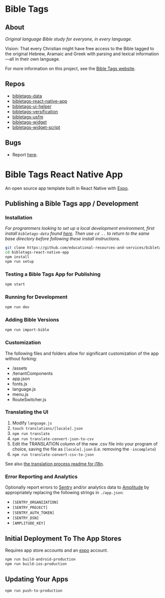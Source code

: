 # Bible Tags

## About

*Original language Bible study for everyone, in every language.*

Vision: That every Christian might have free access to the Bible tagged to the original Hebrew, Aramaic and Greek with parsing and lexical information—all in their own language.

For more information on this project, see the [Bible Tags website](https://bibletags.org).

## Repos

* [bibletags-data](https://github.com/educational-resources-and-services/bibletags-data)
* [bibletags-react-native-app](https://github.com/educational-resources-and-services/bibletags-react-native-app)
* [bibletags-ui-helper](https://github.com/educational-resources-and-services/bibletags-ui-helper)
* [bibletags-versification](https://github.com/educational-resources-and-services/bibletags-versification)
* [bibletags-usfm](https://github.com/educational-resources-and-services/bibletags-usfm)
* [bibletags-widget](https://github.com/educational-resources-and-services/bibletags-widget)
* [bibletags-widget-script](https://github.com/educational-resources-and-services/bibletags-widget-script)

## Bugs

* Report [here](https://github.com/educational-resources-and-services/bibletags-data/issues).

# Bible Tags React Native App

An open source app template built in React Native with [Expo](https://expo.dev/).

## Publishing a Bible Tags app / Development

### Installation

_For programmers looking to set up a local development environment, first install `bibletags-data` found [here](https://github.com/educational-resources-and-services/bibletags-data). Then use `cd ..` to return to the same base directory before following these install instructions._

```bash
git clone https://github.com/educational-resources-and-services/bibletags-react-native-app
cd bibletags-react-native-app
npm install
npm run setup
```

### Testing a Bible Tags App for Publishing

```bash
npm start
```

### Running for Development

```bash
npm run dev
```

### Adding Bible Versions

```bash
npm run import-bible
```

### Customization

The following files and folders allow for significant customization of the app without forking:

* /assets
* /tenantComponents
* app.json
* fonts.js
* language.js
* menu.js
* RouteSwitcher.js

### Translating the UI

1. Modify `language.js`
2. `touch translations/[locale].json`
3. `npm run translate`
4. `npm run translate-convert-json-to-csv`
5. Edit the TRANSLATION column of the new .csv file into your program of choice, saving the file as `[locale].json` (i.e. removing the `-incomplete`)
6. `npm run translate-convert-csv-to-json`

See also [the translation process readme for i18n](https://github.com/educational-resources-and-services/inline-i18n/blob/master/TRANSLATION_PROCESS.md).

### Error Reporting and Analytics

Optionally report errors to [Sentry](https://sentry.io) and/or analytics data to [Amplitude](https://amplitude.com) by appropriately replacing the following strings in `./app.json`:
- `[SENTRY_ORGANIZATION]`
- `[SENTRY_PROJECT]`
- `[SENTRY_AUTH_TOKEN]`
- `[SENTRY_DSN]`
- `[AMPLITUDE_KEY]`

## Initial Deployment To The App Stores

Requires app store accounts and an [expo](https://expo.dev/) account.

```bash
npm run build-android-production
npm run build-ios-production
```

## Updating Your Apps

```bash
npm run push-to-production
```